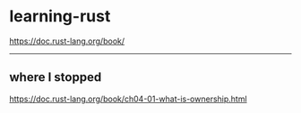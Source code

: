 # learning-rust

https://doc.rust-lang.org/book/


-------------------

## where I stopped

https://doc.rust-lang.org/book/ch04-01-what-is-ownership.html


